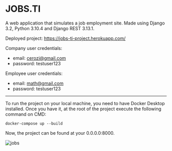 # JOBS.TI

A web application that simulates a job employment site. Made using Django 3.2, Python 3.10.4 and Django REST 3.13.1.

Deployed project: https://jobs-ti-project.herokuapp.com/

Company user credentials:
   * email: cerozi@gmail.com
   * password: testuser123

Employee user credentials:
   * email: math@gmail.com
   * password: testuser123

<hr></hr>

To run the project on your local machine, you need to have Docker Desktop installed. Once you have it, at the root of the project execute the following command on CMD:
```
docker-compose up --build
```

Now, the project can be found at your 0.0.0.0:8000.

![jobs](https://user-images.githubusercontent.com/99985350/178170343-adefe2f4-a8c9-4e8c-b89e-c5c0cd19b0e6.png)

